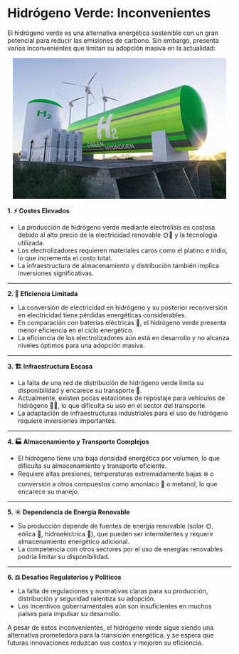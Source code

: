 # Hidrógeno Verde: Inconvenientes

El hidrógeno verde es una alternativa energética sostenible con un gran potencial para reducir las emisiones de carbono. Sin embargo, presenta varios inconvenientes que limitan su adopción masiva en la actualidad:

<p align="center">
  <img src="/img/verde.jpg" alt="![verde](img/verde.jpg)" />
</p>  


**1. ⚡ Costes Elevados**
- La producción de hidrógeno verde mediante electrólisis es costosa debido al alto precio de la electricidad renovable 🌞💨 y la tecnología utilizada.
- Los electrolizadores requieren materiales caros como el platino e iridio, lo que incrementa el costo total.
- La infraestructura de almacenamiento y distribución también implica inversiones significativas.

---
**2. 🔋 Eficiencia Limitada**
- La conversión de electricidad en hidrógeno y su posterior reconversión en electricidad tiene pérdidas energéticas considerables.
- En comparación con baterías eléctricas 🔋, el hidrógeno verde presenta menor eficiencia en el ciclo energético.
- La eficiencia de los electrolizadores aún está en desarrollo y no alcanza niveles óptimos para una adopción masiva.

---
**3. 🏗️ Infraestructura Escasa**
- La falta de una red de distribución de hidrógeno verde limita su disponibilidad y encarece su transporte 🚚.
- Actualmente, existen pocas estaciones de repostaje para vehículos de hidrógeno 🚗💨, lo que dificulta su uso en el sector del transporte.
- La adaptación de infraestructuras industriales para el uso de hidrógeno requiere inversiones importantes.

---
**4. 🏭 Almacenamiento y Transporte Complejos**
- El hidrógeno tiene una baja densidad energética por volumen, lo que dificulta su almacenamiento y transporte eficiente.
- Requiere altas presiones, temperaturas extremadamente bajas ❄️ o conversión a otros compuestos como amoníaco 🧪 o metanol, lo que encarece su manejo.

---
**5. ☀️ Dependencia de Energía Renovable**
- Su producción depende de fuentes de energía renovable (solar 🌞, eólica 💨, hidroeléctrica 🌊), que pueden ser intermitentes y requerir almacenamiento energético adicional.
- La competencia con otros sectores por el uso de energías renovables podría limitar su disponibilidad.

---
**6. ⚖️ Desafíos Regulatorios y Políticos**
- La falta de regulaciones y normativas claras para su producción, distribución y seguridad ralentiza su adopción.
- Los incentivos gubernamentales aún son insuficientes en muchos países para impulsar su desarrollo.

A pesar de estos inconvenientes, el hidrógeno verde sigue siendo una alternativa prometedora para la transición energética, y se espera que futuras innovaciones reduzcan sus costos y mejoren su eficiencia.



